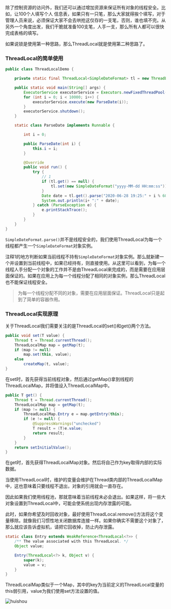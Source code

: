 除了控制资源的访问外，我们还可以通过增加资源来保证所有对象的线程安全。比如，让100个人填写个人 信息表，如果只有一只笔，那么大家就得挨个填写，对于管理人员来说，必须保证大家不会去哄抢这仅存的一支笔，否则，谁也填不完。从另外一个角度出发，我们干脆就准备100支笔，人手一支，那么所有人都可以很快完成表格的填写。

如果说锁是使用第一种思路，那么ThreadLocal就是使用第二种思路了。

### ThreadLocal的简单使用

```java
public class ThreadLocalDemo {

    private static final ThreadLocal<SimpleDateFormat> tl = new ThreadLocal<>();

    public static void main(String[] args) {
        ExecutorService executorService = Executors.newFixedThreadPool(10);
        for (int i = 0; i < 10000; i++) {
            executorService.execute(new ParseDate(i));
        }
        executorService.shutdown();
    }

    static class ParseDate implements Runnable {

        int i = 0;

        public ParseDate(int i) {
            this.i = i;
        }

        @Override
        public void run() {
            try {
                // 1
                if (tl.get() == null) {
                    tl.set(new SimpleDateFormat("yyyy-MM-dd HH:mm:ss"));
                }
                Date date = tl.get().parse("2020-06-28 19:25:" + i % 60);
                System.out.println(i+ ":" + date);
            } catch (ParseException e) {
                e.printStackTrace();
            }
        }
    }
}
```

`SimpleDateFormat.parse()`并不是线程安全的，我们使用ThreadLocal为每一个线程都产生一个`SimpleDateFormat`对象实例。

注释1的地方判断如果当前线程不持有`SimpleDateFormat`对象实例。那么就新建一个并设置到当前线程中，如果已经持有，则直接使用。从这里可以看到，为每一个线程人手分配一个对象的工作并不是由ThreadLocal来完成的，而是需要在应用层面保证的。如果在应用上为每一个线程分配了相同的对象实例，那么ThreadLocal也不能保证线程安全。

> 为每一个线程分配不同的对象，需要在应用层面保证。ThreadLocal只是起到了简单的容器作用。

### ThreadLocal实现原理

关于ThreadLocal我们需要关注的是ThreadLocal的set()和get()两个方法。

```java
public void set(T value) {
    Thread t = Thread.currentThread();
    ThreadLocalMap map = getMap(t);
    if (map != null)
        map.set(this, value);
    else
        createMap(t, value);
}
```

在set时，首先获得当前线程对象，然后通过getMap()拿到线程的ThreadLocalMap，并将值设入ThreadLocalMap中。

```java 
public T get() {
    Thread t = Thread.currentThread();
    ThreadLocalMap map = getMap(t);
    if (map != null) {
        ThreadLocalMap.Entry e = map.getEntry(this);
        if (e != null) {
            @SuppressWarnings("unchecked")
            T result = (T)e.value;
            return result;
        }
    }
    return setInitialValue();
}
```

在get时，首先获得ThreadLocalMap对象。然后将自己作为key取得内部的实际数据。

当使用ThreadLocal时，维护的变量会维护在Thread类内部的ThreadLocalMap中，这也意味着只要线程不退出，对象的引用就会一直存在。

因此如果我们使用线程池，那就意味着当前线程未必会退出。如果这样，将一些大对象设置到ThreadLocal中，可能会使系统出现内存泄露的可能。

此时，如果你希望及时回收对象，最好使用ThreadLocal.remove()方法将这个变量移除。就像我们习惯性地关闭数据库连接一样。如果你确实不需要这个对象了，那么就应该告诉虚拟机，请把它回收掉，防止内存泄露。

```java 
static class Entry extends WeakReference<ThreadLocal<?>> {
    /** The value associated with this ThreadLocal. */
    Object value;

    Entry(ThreadLocal<?> k, Object v) {
        super(k);
        value = v;
    }
}
```

ThreadLocalMap类似于一个Map，其中的key为当前定义的ThreadLocal变量的this弱引用，value为我们使用set方法设置的值。

![huishou](C:\Users\18073632\Desktop\binfa\ThreadLocal\huishou.png)

